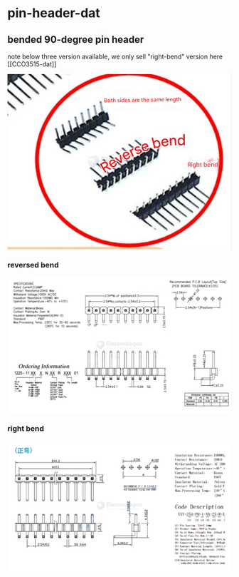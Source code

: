 
# pin-header-dat


## bended 90-degree pin header


note below three version available, we only sell "right-bend" version here [[CCO3515-dat]]

![](2025-04-08-15-15-22.png)

### reversed bend 

![](2025-04-08-15-17-05.png)


### right bend 


![](2025-04-08-15-17-53.png)